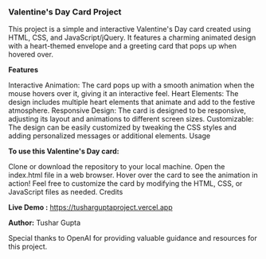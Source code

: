 ### Valentine's Day Card Project

This project is a simple and interactive Valentine's Day card created using HTML, CSS, and JavaScript/jQuery. It features a charming animated design with a heart-themed envelope and a greeting card that pops up when hovered over.

**Features**

Interactive Animation: The card pops up with a smooth animation when the mouse hovers over it, giving it an interactive feel.
Heart Elements: The design includes multiple heart elements that animate and add to the festive atmosphere.
Responsive Design: The card is designed to be responsive, adjusting its layout and animations to different screen sizes.
Customizable: The design can be easily customized by tweaking the CSS styles and adding personalized messages or additional elements.
Usage

**To use this Valentine's Day card:**

Clone or download the repository to your local machine.
Open the index.html file in a web browser.
Hover over the card to see the animation in action!
Feel free to customize the card by modifying the HTML, CSS, or JavaScript files as needed.
Credits

**Live Demo :** https://tusharguptaproject.vercel.app 


**Author:** Tushar Gupta

Special thanks to OpenAI for providing valuable guidance and resources for this project.
